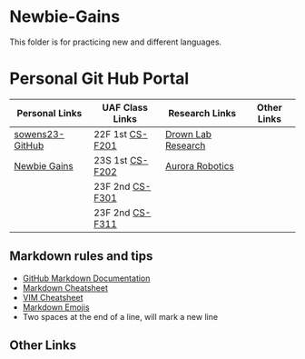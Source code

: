 # Newbie-Gains
 This folder is for practicing new and different languages.

# Personal Git Hub Portal
| Personal Links | UAF Class Links | Research Links |  Other Links |
| ---- | ---- | ---- | ---- |
| [sowens23-GitHub](https://github.com/sowens23) | 22F 1st [CS-F201](https://github.com/sowens23/CS-F201) | [Drown Lab Research](https://github.com/sowens23/DevinDrownResearch)  | |
| [Newbie Gains](https://github.com/sowens23/Newbie-Gains) | 23S 1st [CS-F202](https://github.com/sowens23/CS-F202) | [Aurora Robotics](https://github.com/AuroraRoboticsLab) | |
| | 23F 2nd [CS-F301](https://github.com/sowens23/CS-F301) | | |
| | 23F 2nd [CS-F311](https://github.com/sowens23/CS-F311) | | |

## Markdown rules and tips
- [GitHub Markdown Documentation](https://docs.github.com/en/get-started/writing-on-github)
- [Markdown Cheatsheet](https://github.com/adam-p/markdown-here/wiki/Markdown-Cheatsheet "github Markdown Cheatsheet")
- [VIM Cheatsheet](https://phoenixnap.com/kb/wp-content/uploads/2021/11/vim-commands-cheat-sheet-by-pnap.pdf "Vim Cheatsheet")
- [Markdown Emojis](https://github.com/markdown-templates/markdown-emojis)
- Two spaces at the end of a line, will mark a new line

## Other Links
